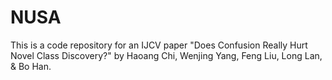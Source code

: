 # NUSA
This is a code repository for an IJCV paper "Does Confusion Really Hurt Novel Class Discovery?" by Haoang Chi, Wenjing Yang, Feng Liu, Long Lan, & Bo Han.

